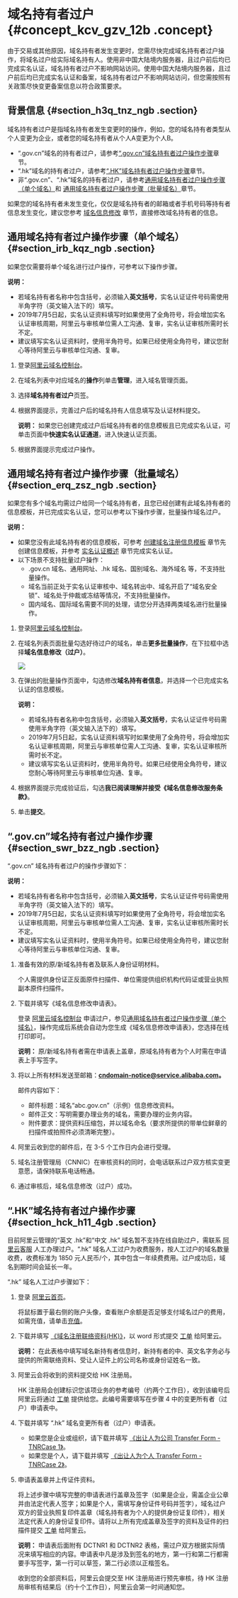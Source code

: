 # 域名持有者过户 {#concept_kcv_gzv_12b .concept}

由于交易或其他原因，域名持有者发生变更时，您需尽快完成域名持有者过户操作，将域名过户给实际域名持有人。使用非中国大陆境内服务器，且过户前后均已完成实名认证，域名持有者过户不影响网站访问。使用中国大陆境内服务器，且过户前后均已完成实名认证和备案，域名持有者过户不影响网站访问，但您需按照有关政策尽快变更备案信息以符合政策要求。

## 背景信息 {#section_h3q_tnz_ngb .section}

域名持有者过户是指域名持有者发生变更时的操作，例如，您的域名持有者类型从个人变更为企业，或者您的域名持有者从个人A变更为个人B。

-   “.gov.cn”域名的持有者过户，请参考[“.gov.cn”域名持有者过户操作步骤](cn.zh-CN/域名管理/域名修改/域名持有者过户.md#section_swr_bzz_ngb)章节。
-   “.hk”域名的持有者过户，请参考[“.HK”域名持有者过户操作步骤](cn.zh-CN/域名管理/域名修改/域名持有者过户.md#section_hck_h11_4gb)章节。
-   非“.gov.cn”、“.hk”域名的持有者过户，请参考[通用域名持有者过户操作步骤（单个域名）](cn.zh-CN/域名管理/域名修改/域名持有者过户.md#section_irb_kqz_ngb)和 [通用域名持有者过户操作步骤（批量域名）](cn.zh-CN/域名管理/域名修改/域名持有者过户.md#section_erq_zsz_ngb)章节。

如果您的域名持有者未发生变化，仅仅是域名持有者的邮箱或者手机号码等持有者信息发生变化，建议您参考 [域名信息修改](cn.zh-CN/域名管理/域名修改/域名信息修改.md#) 章节，直接修改域名持有者的信息。

## 通用域名持有者过户操作步骤（单个域名） {#section_irb_kqz_ngb .section}

如果您仅需要将单个域名进行过户操作，可参考以下操作步骤。

**说明：** 

-   若域名持有者名称中包含括号，必须输入**英文括号**，实名认证证件号码需使用半角字符（英文输入法下的）填写。
-   2019年7月5日起，实名认证资料填写时如果使用了全角符号，将会增加实名认证审核周期，阿里云与审核单位需人工沟通、复审，实名认证审核所需时长不定。
-   建议填写实名认证资料时，使用半角符号。如果已经使用全角符号，建议您耐心等待阿里云与审核单位沟通、复审。

1.  登录[阿里云域名控制台](https://dc.console.aliyun.com/?spm=a2c1d.8251217.1002.19.7e29eef5kAnBeP#/domain/list)。
2.  在域名列表中对应域名的**操作**列单击**管理**，进入域名管理页面。
3.  选择**域名持有者过户**页签。
4.  根据界面提示，完善过户后的域名持有人信息填写及认证材料提交。

    **说明：** 如果您已创建完成过户后域名持有者的信息模板且已完成实名认证，可单击页面中**快速实名认证通道**，进入快速认证页面。

5.  根据界面提示完成过户操作。

## 通用域名持有者过户操作步骤（批量域名） {#section_erq_zsz_ngb .section}

如果您有多个域名均需过户给同一个域名持有者，且您已经创建有此域名持有者的信息模板，并已完成实名认证，您可以参考以下操作步骤，批量操作域名过户。

**说明：** 

-   如果您没有此域名持有者的信息模板，可参考 [创建域名注册信息模板](cn.zh-CN/域名管理/创建域名注册信息模板.md#) 章节先创建信息模板，并参考 [实名认证概述](../../../../cn.zh-CN/域名实名认证/域名实名认证概述.md#) 章节完成实名认证。
-   以下场景不支持批量过户操作：
    -   .gov.cn 域名、通用网址、.hk 域名、国别域名、海外域名 等，不支持批量操作。
    -   域名当前正处于实名认证审核中、域名转出中、域名开启了“域名安全锁”、域名处于仲裁或冻结等情况，不支持批量操作。
    -   国内域名、国际域名需要不同的处理，请您分开选择两类域名进行批量操作。

1.  登录[阿里云域名控制台](https://dc.console.aliyun.com/?spm=a2c1d.8251217.1002.19.7e29eef5kAnBeP#/domain/list)。
2.  在域名列表页面批量勾选好待过户的域名，单击**更多批量操作**，在下拉框中选择**域名信息修改（过户）**。

    ![](http://static-aliyun-doc.oss-cn-hangzhou.aliyuncs.com/assets/img/14320/156393396637988_zh-CN.png)

3.  在弹出的批量操作页面中，勾选修改**域名持有者信息**，并选择一个已完成实名认证的信息模板。

    **说明：** 

    -   若域名持有者名称中包含括号，必须输入**英文括号**，实名认证证件号码需使用半角字符（英文输入法下的）填写。
    -   2019年7月5日起，实名认证资料填写时如果使用了全角符号，将会增加实名认证审核周期，阿里云与审核单位需人工沟通、复审，实名认证审核所需时长不定。
    -   建议填写实名认证资料时，使用半角符号。如果已经使用全角符号，建议您耐心等待阿里云与审核单位沟通、复审。
4.  根据界面提示完成验证后，勾选**我已阅读理解并接受《域名信息修改服务条款》**。
5.  单击**提交**。

## “.gov.cn”域名持有者过户操作步骤 {#section_swr_bzz_ngb .section}

“.gov.cn” 域名持有者过户的操作步骤如下：

**说明：** 

-   若域名持有者名称中包含括号，必须输入**英文括号**，实名认证证件号码需使用半角字符（英文输入法下的）填写。
-   2019年7月5日起，实名认证资料填写时如果使用了全角符号，将会增加实名认证审核周期，阿里云与审核单位需人工沟通、复审，实名认证审核所需时长不定。
-   建议填写实名认证资料时，使用半角符号。如果已经使用全角符号，建议您耐心等待阿里云与审核单位沟通、复审。

1.  准备有效的原/新域名持有者及联系人身份证明材料。

    个人需提供身份证正反面原件扫描件、单位需提供组织机构代码证或营业执照副本原件扫描件。

2.  下载并填写《域名信息修改申请表》。

    登录 [阿里云域名控制台](https://netcn.console.aliyun.com/core/domain/list) 申请过户，参见[通用域名持有者过户操作步骤（单个域名）](#section_irb_kqz_ngb)，操作完成后系统会自动为您生成《域名信息修改申请表》，您选择在线打印即可。

    **说明：** 原/新域名持有者需在申请表上盖章，原域名持有者为个人时需在申请表上手写签字。

3.  将以上所有材料发送至邮箱：**cndomain-notice@service.alibaba.com。** 

    邮件内容如下：

    -   邮件标题：域名“abc.gov.cn”（示例）信息修改资料。
    -   邮件正文：写明需要办理业务的域名，需要办理的业务内容。
    -   附件要求：提供资料压缩包，并以域名命名（要求所提供的带单位鲜章的扫描件或拍照件必须清晰完整）。
4.  阿里云收到您的邮件后，在 3-5 个工作日内会进行受理。
5.  域名注册管理局（CNNIC）在审核资料的同时，会电话联系过户双方核实变更意愿，请保持联系电话畅通。
6.  通过审核后，域名信息修改（过户）成功。

## “.HK”域名持有者过户操作步骤 {#section_hck_h11_4gb .section}

目前阿里云管理的“英文 .hk”和“中文 .hk” 域名暂不支持在线自助过户，需联系 [阿里云客服](https://help.aliyun.com/contact/contact.htm) 人工办理过户。“.hk” 域名人工过户为收费服务，按人工过户的域名数量收费，收费标准为 1850 元人民币/个，其中包含一年续费费用。过户成功后，域名到期时间会延长一年。

“.hk” 域名人工过户步骤如下：

1.  登录 [阿里云首页](https://www.aliyun.com/)。

    将鼠标置于最右侧的账户头像，查看账户余额是否足够支付域名过户的费用，如需充值，请单击[充值](https://expense.console.aliyun.com/#/account/home)。

2.  下载并填写 [《域名注册联络资料\(HK\)》](http://aliyunhelp.oss-cn-hangzhou.aliyuncs.com/aliyunhelp/20130830153216635.doc)，以 word 形式提交 [工单](https://workorderfile.aliyun.com/addgab.htm#/ticket/) 给阿里云。

    **说明：** 在此表格中填写域名新持有者信息时，新持有者的中、英文名字务必与提供的所需联络资料、受让人证件上的公司名称或身份证姓名一致。

3.  阿里云会将收到的资料提交给 HK 注册局。

    HK 注册局会创建标识您该项业务的参考编号（约两个工作日），收到该编号后阿里云将通过 [工单](https://workorderfile.aliyun.com/addgab.htm#/ticket/) 提供给您。此编号需要填写在步骤 4 中的变更所有者（过户）申请表中。

4.  下载并填写 “.hk” 域名变更所有者（过户）申请表。
    -   如果您是企业或组织，请下载并填写 [《出让人为公司 Transfer Form - TNRCase 1》](http://docs-aliyun.cn-hangzhou.oss.aliyun-inc.com/assets/attach/35853/cn_zh/1494828056536/Transfer-Form-TNRCase-1-Zho.pdf)。
    -   如果您是个人，请下载并填写 [《出让人为个人 Transfer Form - TNRCase 2》](http://docs-aliyun.cn-hangzhou.oss.aliyun-inc.com/assets/attach/35853/cn_zh/1494828072513/Transfer-Form-Case-2-Zho.pdf)。
5.  申请表盖章并上传证件资料。

    将上述步骤中填写完整的申请表进行盖章及签字（如果是企业，需盖企业公章并由法定代表人签字；如果是个人，需填写身份证件号码并签字），域名过户双方的营业执照复印件盖章（域名持有者为个人的提供身份证复印件），相关法定代表人的身份证复印件。请将以上所有完成盖章及签字的资料及证件的扫描件提交 [工单](https://workorderfile.aliyun.com/addgab.htm#/ticket/) 给阿里云。

    **说明：** 申请表后面附有 DCTNR1 和 DCTNR2 表格，需过户双方根据实际情况来填写相应的内容。申请表中凡是涉及到签名的地方，第一行和第二行都需要手写签字，第一行可以草签，第二行必须以正楷签名。

    收到您的全部资料后，阿里云会提交至 HK 注册局进行预先审核，待 HK 注册局审核有结果后（约十个工作日），阿里云会第一时间通知您。


